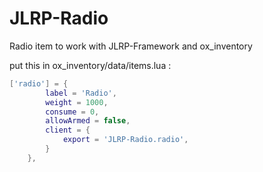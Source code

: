 # JLRP-Radio
Radio item to work with JLRP-Framework and ox_inventory

put this in ox_inventory/data/items.lua :
```lua
['radio'] = {
		label = 'Radio',
		weight = 1000,
		consume = 0,
		allowArmed = false,
		client = {
			export = 'JLRP-Radio.radio',
		}
	},
```

